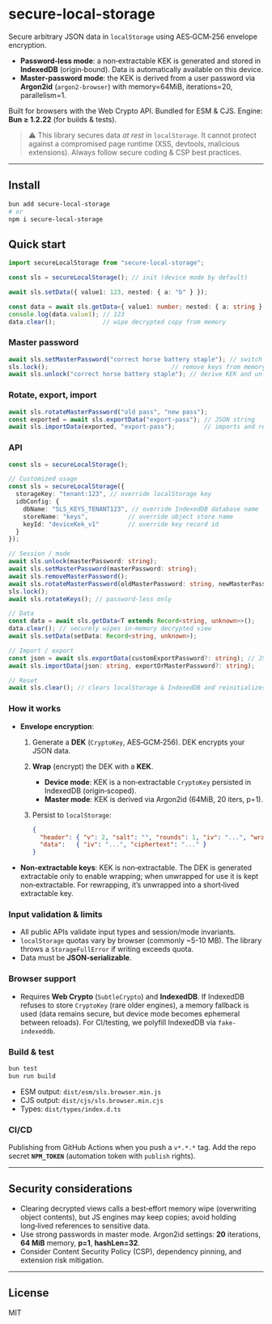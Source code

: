 # secure-local-storage

Secure arbitrary JSON data in `localStorage` using AES‑GCM‑256 envelope encryption.

* **Password‑less mode**: a non‑extractable KEK is generated and stored in **IndexedDB** (origin‑bound). Data is automatically available on this device.
* **Master‑password mode**: the KEK is derived from a user password via **Argon2id** (`argon2-browser`) with memory=64MiB, iterations=20, parallelism=1.

Built for browsers with the Web Crypto API. Bundled for ESM & CJS. Engine: **Bun ≥ 1.2.22** (for builds & tests).

> ⚠️ This library secures data *at rest* in `localStorage`. It cannot protect against a compromised page runtime (XSS, devtools, malicious extensions). Always follow secure coding & CSP best practices.

---

## Install

```bash
bun add secure-local-storage
# or
npm i secure-local-storage
```

## Quick start

```ts
import secureLocalStorage from "secure-local-storage";

const sls = secureLocalStorage(); // init (device mode by default)

await sls.setData({ value1: 123, nested: { a: "b" } });

const data = await sls.getData<{ value1: number; nested: { a: string } }>();
console.log(data.value1); // 123
data.clear();             // wipe decrypted copy from memory
```

### Master password

```ts
await sls.setMasterPassword("correct horse battery staple"); // switch to master mode
sls.lock();                                  // remove keys from memory
await sls.unlock("correct horse battery staple"); // derive KEK and unlock
```

### Rotate, export, import

```ts
await sls.rotateMasterPassword("old pass", "new pass");
const exported = await sls.exportData("export-pass"); // JSON string
await sls.importData(exported, "export-pass");        // imports and rewraps to device mode by default
```

### API

```ts
const sls = secureLocalStorage();

// Customized usage
const sls = secureLocalStorage({
  storageKey: "tenant:123", // override localStorage key
  idbConfig: {
    dbName: "SLS_KEYS_TENANT123", // override IndexedDB database name
    storeName: "keys",           // override object store name
    keyId: "deviceKek_v1"        // override key record id
  }
});

// Session / mode
await sls.unlock(masterPassword: string);
await sls.setMasterPassword(masterPassword: string);
await sls.removeMasterPassword();
await sls.rotateMasterPassword(oldMasterPassword: string, newMasterPassword: string);
sls.lock();
await sls.rotateKeys(); // password-less only

// Data
const data = await sls.getData<T extends Record<string, unknown>>();
data.clear(); // securely wipes in-memory decrypted view
await sls.setData(setData: Record<string, unknown>);

// Import / export
const json = await sls.exportData(customExportPassword?: string); // JSON string
await sls.importData(json: string, exportOrMasterPassword?: string);

// Reset
await sls.clear(); // clears localStorage & IndexedDB and reinitializes in device mode
```

### How it works

* **Envelope encryption**:

  1. Generate a **DEK** (`CryptoKey`, AES‑GCM‑256). DEK encrypts your JSON data.
  2. **Wrap** (encrypt) the DEK with a **KEK**.

     * **Device mode**: KEK is a non‑extractable `CryptoKey` persisted in IndexedDB (origin‑scoped).
     * **Master mode**: KEK is derived via Argon2id (64MiB, 20 iters, p=1).
  3. Persist to `localStorage`:

     ```json
     {
       "header": { "v": 2, "salt": "", "rounds": 1, "iv": "...", "wrappedKey": "..." },
       "data":   { "iv": "...", "ciphertext": "..." }
     }
     ```

* **Non‑extractable keys**: KEK is non‑extractable. The DEK is generated extractable only to enable wrapping; when unwrapped for use it is kept non‑extractable. For rewrapping, it’s unwrapped into a short‑lived extractable key.

### Input validation & limits

* All public APIs validate input types and session/mode invariants.
* `localStorage` quotas vary by browser (commonly \~5-10 MB). The library throws a `StorageFullError` if writing exceeds quota.
* Data must be **JSON‑serializable**.

### Browser support

* Requires **Web Crypto** (`SubtleCrypto`) and **IndexedDB**. If IndexedDB refuses to store `CryptoKey` (rare older engines), a memory fallback is used (data remains secure, but device mode becomes ephemeral between reloads). For CI/testing, we polyfill IndexedDB via `fake-indexeddb`.

### Build & test

```bash
bun test
bun run build
```

* ESM output: `dist/esm/sls.browser.min.js`
* CJS output: `dist/cjs/sls.browser.min.cjs`
* Types: `dist/types/index.d.ts`

### CI/CD

Publishing from GitHub Actions when you push a `v*.*.*` tag.
Add the repo secret **`NPM_TOKEN`** (automation token with `publish` rights).

---

## Security considerations

* Clearing decrypted views calls a best‑effort memory wipe (overwriting object contents), but JS engines may keep copies; avoid holding long‑lived references to sensitive data.
* Use strong passwords in master mode. Argon2id settings: **20** iterations, **64 MiB** memory, **p=1**, **hashLen=32**.
* Consider Content Security Policy (CSP), dependency pinning, and extension risk mitigation.

---

## License

MIT
